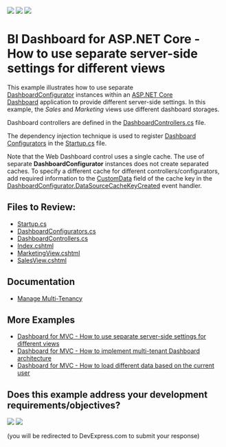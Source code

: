 <!-- default badges list -->
[![](https://img.shields.io/badge/Open_in_DevExpress_Support_Center-FF7200?style=flat-square&logo=DevExpress&logoColor=white)](https://supportcenter.devexpress.com/ticket/details/T1009554)
[![](https://img.shields.io/badge/📖_How_to_use_DevExpress_Examples-e9f6fc?style=flat-square)](https://docs.devexpress.com/GeneralInformation/403183)
[![](https://img.shields.io/badge/💬_Leave_Feedback-feecdd?style=flat-square)](#does-this-example-address-your-development-requirementsobjectives)
<!-- default badges end -->
# BI Dashboard for ASP.NET Core - How to use separate server-side settings for different views

This example illustrates how to use separate [DashboardConfigurator](https://docs.devexpress.com/Dashboard/DevExpress.DashboardWeb.DashboardConfigurator) instances within an [ASP.NET Core Dashboard](https://docs.devexpress.com/Dashboard/115163/web-dashboard/aspnet-core-dashboard-control) application to provide different server-side settings. In this example, the _Sales_ and _Marketing_ views use different dashboard storages.

Dashboard controllers are defined in the [DashboardControllers.cs](./CS/Controllers/DashboardControllers.cs) file.

The dependency injection technique is used to register [Dashboard Configurators](./CS/DashboardConfigurators.cs) in the [Startup.cs](./CS/Startup.cs) file.

Note that the Web Dashboard control uses a single cache. The use of separate **DashboardConfigurator** instances does not create separated caches. To specify a different cache for different controllers/configurators, add required information to the [CustomData](https://docs.devexpress.com/Dashboard/DevExpress.DashboardCommon.IDataSourceCacheKey.CustomData) field of the cache key in the [DashboardConfigurator.DataSourceCacheKeyCreated](https://docs.devexpress.com/Dashboard/DevExpress.DashboardWeb.DashboardConfigurator.DataSourceCacheKeyCreated) event handler.


## Files to Review:

* [Startup.cs](./CS/Startup.cs)
* [DashboardConfigurators.cs](./CS/DashboardConfigurators.cs)
* [DashboardControllers.cs](./CS/Controllers/DashboardControllers.cs)
* [Index.cshtml](./CS/Views/Home/Index.cshtml)
* [MarketingView.cshtml](./CS/Views/Home/MarketingView.cshtml)
* [SalesView.cshtml](./CS/Views/Home/SalesView.cshtml)

## Documentation

- [Manage Multi-Tenancy](https://docs.devexpress.com/Dashboard/402924/web-dashboard/dashboard-backend/manage-multi-tenancy)

## More Examples

- [Dashboard for MVC - How to use separate server-side settings for different views](https://github.com/DevExpress-Examples/aspnet-mvc-dashboard-how-to-use-separate-server-side-settings-for-different-views-t464543)
- [Dashboard for MVC - How to implement multi-tenant Dashboard architecture](https://github.com/DevExpress-Examples/DashboardUserBasedMVC)
- [Dashboard for MVC - How to load different data based on the current user](https://github.com/DevExpress-Examples/DashboardDifferentUserDataMVC)
<!-- feedback -->
## Does this example address your development requirements/objectives?

[<img src="https://www.devexpress.com/support/examples/i/yes-button.svg"/>](https://www.devexpress.com/support/examples/survey.xml?utm_source=github&utm_campaign=asp-net-core-dashboard-separate-server-settings-for-different-views&~~~was_helpful=yes) [<img src="https://www.devexpress.com/support/examples/i/no-button.svg"/>](https://www.devexpress.com/support/examples/survey.xml?utm_source=github&utm_campaign=asp-net-core-dashboard-separate-server-settings-for-different-views&~~~was_helpful=no)

(you will be redirected to DevExpress.com to submit your response)
<!-- feedback end -->

